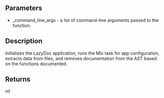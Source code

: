 ## Parameters

- _command_line_args - a list of command-line arguments passed to the function.

## Description
 Initializes the LazyDoc application, runs the Mix task for app configuration, extracts data from files, and removes documentation from the AST based on the functions documented.

## Returns
 nil